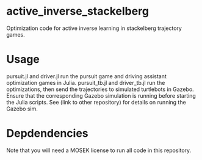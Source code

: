 # active_inverse_stackelberg
Optimization code for active inverse learning in stackelberg trajectory games.

# Usage
pursuit.jl and driver.jl run the pursuit game and driving assistant optimization games in Julia. pursuit_tb.jl and driver_tb.jl run the optimizations, then send the trajectories to simulated turtlebots in Gazebo. Ensure that the corresponding Gazebo simulation is running before starting the Julia scripts. See (link to other repository) for details on running the Gazebo sim.

# Depdendencies
Note that you will need a MOSEK license to run all code in this repository. 